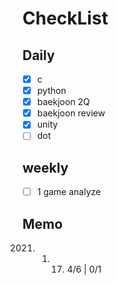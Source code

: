 # CheckList
## Daily
- [x] c
- [x] python
- [x] baekjoon 2Q
- [x] baekjoon review
- [x] unity
- [ ] dot

## weekly
- [ ] 1 game analyze 

## Memo
2021. 01. 17. 4/6 | 0/1
